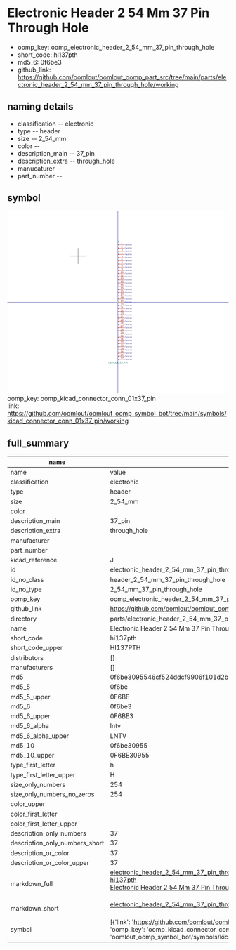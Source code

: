 # Electronic Header 2 54 Mm 37 Pin Through Hole

  
* oomp_key: oomp_electronic_header_2_54_mm_37_pin_through_hole 
* short_code: hi137pth
* md5_6: 0f6be3  
* github_link: https://github.com/oomlout/oomlout_oomp_part_src/tree/main/parts/electronic_header_2_54_mm_37_pin_through_hole/working  
## naming details
* classification -- electronic
* type -- header
* size -- 2_54_mm
* color -- 
* description_main -- 37_pin
* description_extra -- through_hole
* manucaturer -- 
* part_number -- 



## symbol

![](symbol/0/working/working_600.png)  
oomp_key: oomp_kicad_connector_conn_01x37_pin  
link: https://github.com/oomlout/oomlout_oomp_symbol_bot/tree/main/symbols/kicad_connector_conn_01x37_pin/working  


## full_summary
| name | value | 
| --- | --- | 
| name | value | 
| classification | electronic | 
| type | header | 
| size | 2_54_mm | 
| color |  | 
| description_main | 37_pin | 
| description_extra | through_hole | 
| manufacturer |  | 
| part_number |  | 
| kicad_reference | J | 
| id | electronic_header_2_54_mm_37_pin_through_hole | 
| id_no_class | header_2_54_mm_37_pin_through_hole | 
| id_no_type | 2_54_mm_37_pin_through_hole | 
| oomp_key | oomp_electronic_header_2_54_mm_37_pin_through_hole | 
| github_link | https://github.com/oomlout/oomlout_oomp_part_src/tree/main/parts/electronic_header_2_54_mm_37_pin_through_hole/working | 
| directory | parts/electronic_header_2_54_mm_37_pin_through_hole | 
| name | Electronic Header 2 54 Mm 37 Pin Through Hole | 
| short_code | hi137pth | 
| short_code_upper | HI137PTH | 
| distributors | [] | 
| manufacturers | [] | 
| md5 | 0f6be3095546cf524ddcf9906f101d2b | 
| md5_5 | 0f6be | 
| md5_5_upper | 0F6BE | 
| md5_6 | 0f6be3 | 
| md5_6_upper | 0F6BE3 | 
| md5_6_alpha | lntv | 
| md5_6_alpha_upper | LNTV | 
| md5_10 | 0f6be30955 | 
| md5_10_upper | 0F6BE30955 | 
| type_first_letter | h | 
| type_first_letter_upper | H | 
| size_only_numbers | 254 | 
| size_only_numbers_no_zeros | 254 | 
| color_upper |  | 
| color_first_letter |  | 
| color_first_letter_upper |  | 
| description_only_numbers | 37 | 
| description_only_numbers_short | 37 | 
| description_or_color | 37 | 
| description_or_color_upper | 37 | 
| markdown_full | [electronic_header_2_54_mm_37_pin_through_hole](https://github.com/oomlout/oomlout_oomp_part_src/tree/main/parts/electronic_header_2_54_mm_37_pin_through_hole/working)<br>[hi137pth](https://github.com/oomlout/oomlout_oomp_part_src/tree/main/parts/electronic_header_2_54_mm_37_pin_through_hole/working)<br>[Electronic Header 2 54 Mm 37 Pin Through Hole](https://github.com/oomlout/oomlout_oomp_part_src/tree/main/parts/electronic_header_2_54_mm_37_pin_through_hole/working)<br><br> | 
| markdown_short | [electronic_header_2_54_mm_37_pin_through_hole](https://github.com/oomlout/oomlout_oomp_part_src/tree/main/parts/electronic_header_2_54_mm_37_pin_through_hole/working)<br><br> | 
| symbol | [{'link': 'https://github.com/oomlout/oomlout_oomp_symbol_bot/tree/main/symbols/kicad_connector_conn_01x37_pin', 'oomp_key': 'oomp_kicad_connector_conn_01x37_pin', 'directory': 'oomlout_oomp_symbol_bot/symbols/kicad_connector_conn_01x37_pin//working/working.kicad_sym'}] | 

